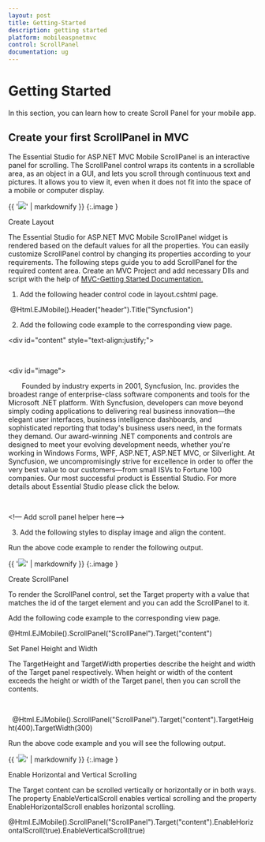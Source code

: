 ```yaml
---
layout: post
title: Getting-Started
description: getting started
platform: mobileaspnetmvc
control: ScrollPanel
documentation: ug
---
```


# Getting Started

In this section, you can learn how to create Scroll Panel for your mobile app.

## Create your first ScrollPanel in MVC

The Essential Studio for ASP.NET MVC Mobile ScrollPanel is an interactive panel for scrolling. The ScrollPanel control wraps its contents in a scrollable area, as an object in a GUI, and lets you scroll through continuous text and pictures. It allows you to view it, even when it does not fit into the space of a mobile or computer display.


{{ '![](Getting-Started_images/Getting-Started_img1.png)' | markdownify }}
{:.image }


Create Layout

The Essential Studio for ASP.NET MVC Mobile ScrollPanel widget is rendered based on the default values for all the properties. You can easily customize ScrollPanel control by changing its properties according to your requirements. The following steps guide you to add ScrollPanel for the required content area. Create an MVC Project and add necessary Dlls and script with the help of [MVC-Getting Started Documentation.](http://help.syncfusion.com/ug/js/Documents/gettingstartedwithmv.htm)

1. Add the following header control code in layout.cshtml page.

<!-- Header control -->


 @Html.EJMobile().Header("header").Title("Syncfusion")

2. Add the following code example to the corresponding view page.

<!-- Content that needs to be scrolled-->

<div id="content" style="text-align:justify;">

    <div>

<div id="image">

</div>

       Founded by industry experts in 2001, Syncfusion, Inc. provides the broadest range of enterprise-class software components and tools for the Microsoft .NET platform. With Syncfusion, developers can move beyond simply coding applications to delivering real business innovation—the elegant user interfaces, business intelligence dashboards, and sophisticated reporting that today's business users need, in the formats they demand. Our award-winning .NET components and controls are designed to meet your evolving development needs, whether you're working in Windows Forms, WPF, ASP.NET, ASP.NET MVC, or Silverlight. At Syncfusion, we uncompromisingly strive for excellence in order to offer the very best value to our customers—from small ISVs to Fortune 100 companies. Our most successful product is Essential Studio. For more details about Essential Studio please click the below.

    </div>

</div>



<!— Add scroll panel helper here-->

3. Add the following styles to display image and align the content.

<style>

        #image

        {

            margin: auto;

            width: 150px;

            height: 150px;

            background: url(http://js.syncfusion.com/UG/Mobile/Content/syncfusion.png) center / 150px 150px;

        }

        #content

        {

            margin: 0  auto;

            font-size: 18px;

            text-indent: 2em;

        }

</style>

Run the above code example to render the following output.



{{ '![](Getting-Started_images/Getting-Started_img2.png)' | markdownify }}
{:.image }


Create ScrollPanel

To render the ScrollPanel control, set the Target property with a value that matches the id of the target element and you can add the ScrollPanel to it. 

Add the following code example to the corresponding view page.

<!-- Scroll Panel control -->



@Html.EJMobile().ScrollPanel("ScrollPanel").Target("content")

Set Panel Height and Width



The TargetHeight and TargetWidth properties describe the height and width of the Target panel respectively. When height or width of the content exceeds the height or width of the Target panel, then you can scroll the contents. 

 <!-- Scroll Panel control -->

  @Html.EJMobile().ScrollPanel("ScrollPanel").Target("content").TargetHeight(400).TargetWidth(300)

Run the above code example and you will see the following output.

{{ '![](Getting-Started_images/Getting-Started_img3.png)' | markdownify }}
{:.image }


Enable Horizontal and Vertical Scrolling

The Target content can be scrolled vertically or horizontally or in both ways. The property EnableVerticalScroll enables vertical scrolling and the property EnableHorizontalScroll enables horizontal scrolling.

<!-- Scroll Panel control -->



@Html.EJMobile().ScrollPanel("ScrollPanel").Target("content").EnableHorizontalScroll(true).EnableVerticalScroll(true)



